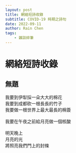 ```yaml
---
layout: post
title: 網絡短詩收錄
subtitle: COVID-19 時期之詩句
date: 2022-09-11
author: Rain Chen
tags:
    - 雜談碎筆
---
```


# 網絡短詩收錄

## 無題

我要到伊犁採一朵大大的棉花<br>
我要到成都砍一根長長的竹子<br>
我要做一根世界上最大最長的棉簽<br><br>
我要在午夜之前給月亮做一個核酸<br><br>
明天晚上<br>
月亮的光<br>
將照亮我們門上的封條
